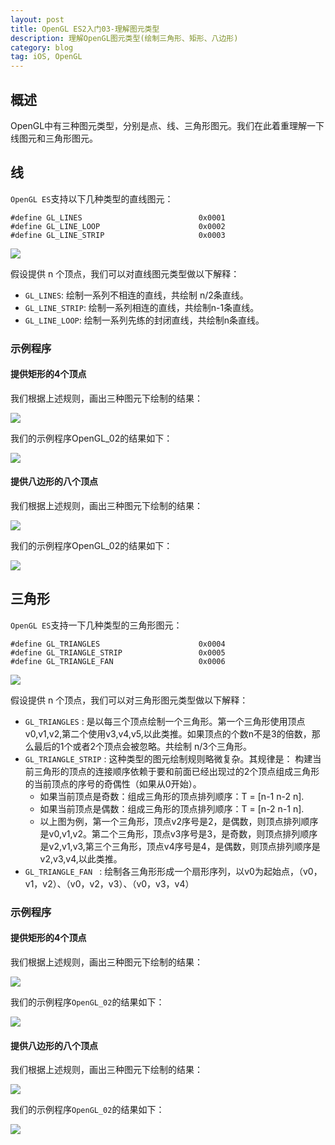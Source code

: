 ```yaml
---
layout: post
title: OpenGL ES2入门03-理解图元类型
description: 理解OpenGL图元类型(绘制三角形、矩形、八边形)
category: blog
tag: iOS, OpenGL
---
```


## 概述 

OpenGL中有三种图元类型，分别是点、线、三角形图元。我们在此着重理解一下线图元和三角形图元。

## 线

`OpenGL ES`支持以下几种类型的直线图元： 

```
#define GL_LINES                          0x0001
#define GL_LINE_LOOP                      0x0002
#define GL_LINE_STRIP                     0x0003
```

![](http://pwzj6xche.bkt.clouddn.com/20190830_opengl_06.png)

假设提供 n 个顶点，我们可以对直线图元类型做以下解释：

* `GL_LINES`: 绘制一系列不相连的直线，共绘制 n/2条直线。
* `GL_LINE_STRIP`: 绘制一系列相连的直线，共绘制n-1条直线。
* `GL_LINE_LOOP`: 绘制一系列先练的封闭直线，共绘制n条直线。

### 示例程序 

#### 提供矩形的4个顶点

我们根据上述规则，画出三种图元下绘制的结果： 

![](http://pwzj6xche.bkt.clouddn.com/20190903_opengl_01.png)

我们的示例程序OpenGL_02的结果如下：

![](http://pwzj6xche.bkt.clouddn.com/20190903_opengl_03.gif)

#### 提供八边形的八个顶点

我们根据上述规则，画出三种图元下绘制的结果： 

![](http://pwzj6xche.bkt.clouddn.com/20190903_opengl_02.png)

我们的示例程序OpenGL_02的结果如下：

![](http://pwzj6xche.bkt.clouddn.com/20190903_opengl_04.gif)


## 三角形

`OpenGL ES`支持一下几种类型的三角形图元： 

```
#define GL_TRIANGLES                      0x0004
#define GL_TRIANGLE_STRIP                 0x0005
#define GL_TRIANGLE_FAN                   0x0006
```

![](http://pwzj6xche.bkt.clouddn.com/20190830_opengl_01.png)

假设提供 n 个顶点，我们可以对三角形图元类型做以下解释：

* `GL_TRIANGLES` : 是以每三个顶点绘制一个三角形。第一个三角形使用顶点v0,v1,v2,第二个使用v3,v4,v5,以此类推。如果顶点的个数n不是3的倍数，那么最后的1个或者2个顶点会被忽略。共绘制 n/3个三角形。 
* `GL_TRIANGLE_STRIP` :  这种类型的图元绘制规则略微复杂。其规律是： 构建当前三角形的顶点的连接顺序依赖于要和前面已经出现过的2个顶点组成三角形的当前顶点的序号的奇偶性（如果从0开始）。
	* 如果当前顶点是奇数：组成三角形的顶点排列顺序：T = [n-1 n-2 n].
	* 如果当前顶点是偶数：组成三角形的顶点排列顺序：T = [n-2 n-1 n].
	* 以上图为例，第一个三角形，顶点v2序号是2，是偶数，则顶点排列顺序是v0,v1,v2。第二个三角形，顶点v3序号是3，是奇数，则顶点排列顺序是v2,v1,v3,第三个三角形，顶点v4序号是4，是偶数，则顶点排列顺序是v2,v3,v4,以此类推。
* `GL_TRIANGLE_FAN `  :  绘制各三角形形成一个扇形序列，以v0为起始点，（v0，v1，v2）、（v0，v2，v3）、（v0，v3，v4）

### 示例程序 


#### 提供矩形的4个顶点

我们根据上述规则，画出三种图元下绘制的结果： 

![](http://pwzj6xche.bkt.clouddn.com/20190830_opengl_02.png)


我们的示例程序`OpenGL_02`的结果如下： 

![](http://pwzj6xche.bkt.clouddn.com/20190830_opengl_04.gif)


#### 提供八边形的八个顶点

我们根据上述规则，画出三种图元下绘制的结果： 

![](http://pwzj6xche.bkt.clouddn.com/20190830_opengl_03.png)


我们的示例程序`OpenGL_02`的结果如下： 

![](http://pwzj6xche.bkt.clouddn.com/20190830_opengl_05.gif)
